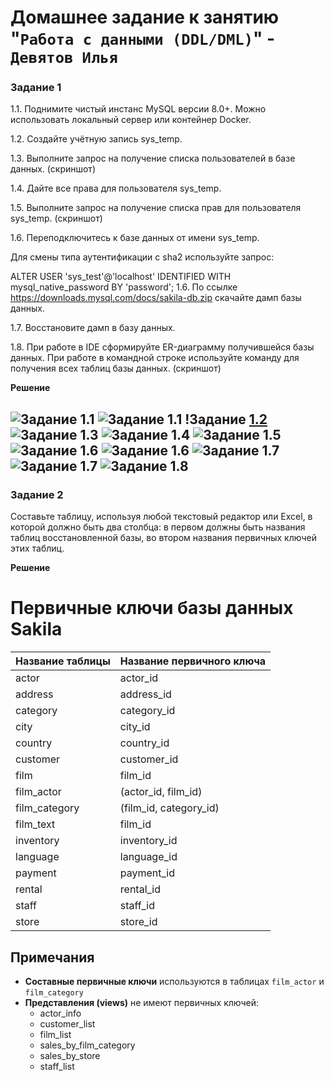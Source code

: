 
# Домашнее задание к занятию "`Работа с данными (DDL/DML)`" - `Девятов Илья`

### Задание 1
1.1. Поднимите чистый инстанс MySQL версии 8.0+. Можно использовать локальный сервер или контейнер Docker.

1.2. Создайте учётную запись sys_temp.

1.3. Выполните запрос на получение списка пользователей в базе данных. (скриншот)

1.4. Дайте все права для пользователя sys_temp.

1.5. Выполните запрос на получение списка прав для пользователя sys_temp. (скриншот)

1.6. Переподключитесь к базе данных от имени sys_temp.

Для смены типа аутентификации с sha2 используйте запрос:

ALTER USER 'sys_test'@'localhost' IDENTIFIED WITH mysql_native_password BY 'password';
1.6. По ссылке https://downloads.mysql.com/docs/sakila-db.zip скачайте дамп базы данных.

1.7. Восстановите дамп в базу данных.

1.8. При работе в IDE сформируйте ER-диаграмму получившейся базы данных. При работе в командной строке используйте команду для получения всех таблиц базы данных. (скриншот)


**Решение**

![Задание 1.1](images/1.png)
![Задание 1.1](images/2.png)
!Задание [1.2](images/11.png)
![Задание 1.3](images/3.png)
![Задание 1.4](images/4.png)
![Задание 1.5](images/5.png)
![Задание 1.6](images/6.png)
![Задание 1.6](images/7.png)
![Задание 1.7](images/8.png)
![Задание 1.7](images/9.png)
![Задание 1.8](images/10.png)
---

### Задание 2

Составьте таблицу, используя любой текстовый редактор или Excel, в которой должно быть два столбца: в первом должны быть названия таблиц восстановленной базы, во втором названия первичных ключей этих таблиц.

**Решение**

# Первичные ключи базы данных Sakila

| Название таблицы | Название первичного ключа |
|------------------|---------------------------|
| actor | actor_id |
| address | address_id |
| category | category_id |
| city | city_id |
| country | country_id |
| customer | customer_id |
| film | film_id |
| film_actor | (actor_id, film_id) |
| film_category | (film_id, category_id) |
| film_text | film_id |
| inventory | inventory_id |
| language | language_id |
| payment | payment_id |
| rental | rental_id |
| staff | staff_id |
| store | store_id |

## Примечания

- **Составные первичные ключи** используются в таблицах `film_actor` и `film_category`
- **Представления (views)** не имеют первичных ключей:
  - actor_info
  - customer_list
  - film_list
  - sales_by_film_category
  - sales_by_store
  - staff_list


